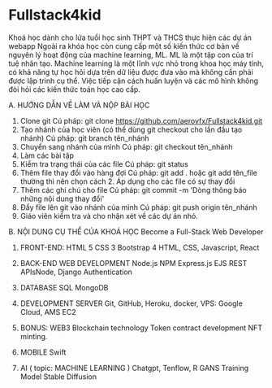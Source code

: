 # Fullstack4kid
Khoá học dành cho lứa tuổi học sinh THPT và THCS thực hiện các dự án webapp 
Ngoài ra khóa học còn cung cấp một số kiến thức cơ bản về nguyên lý hoạt động của machine learning, ML. ML là một tập con của trí tuệ nhân tạo. 
Machine learning là một lĩnh vực nhỏ trong khoa học máy tính, có khả năng tự học hỏi dựa trên dữ liệu được đưa vào mà không cần phải được lập trình cụ thể. Việc tiếp cận cách huấn luyện và các mô hình không đòi hỏi các kiến thức toán học cao cấp.

A. HƯỚNG DẪN VỀ LÀM VÀ NỘP BÀI HỌC
1. Clone git
Cú pháp: git clone https://github.com/aerovfx/Fullstack4kid.git
2. Tạo nhánh của học viên (có thể dùng git checkout cho lần đầu tạo nhánh)
Cú pháp: git branch tên_nhánh
3. Chuyển sang nhánh của mình
Cú pháp: git checkout tên_nhánh
4. Làm các bài tập
5. Kiểm tra trạng thái của các file
Cú pháp: git status
6. Thêm file thay đổi vào hàng đợi
Cú pháp: git add . hoặc git add tên_file thường thì nên chọn cách 2. Áp dụng cho các file có sự thay đổi
7. Thêm các ghi chú cho file
Cú pháp: git commit -m 'Dòng thông báo những nội dung thay đổi'
8. Đẩy file lên git vào nhánh của mình
Cú pháp: git push origin tên_nhánh
9. Giáo viên kiểm tra và cho nhận xét về các dự án nhỏ.


B. NỘI DUNG CỤ THỂ CỦA KHOÁ HỌC
Become a Full-Stack Web Developer
1. FRONT-END: 
HTML 5
CSS 3
Bootstrap 4
HTML, CSS, Javascript, React


2. BACK-END WEB DEVELOPMENT
Node.js
NPM
Express.js
EJS
REST
APIsNode, Django
Authentication

3. DATABASE
SQL
MongoDB


4. DEVELOPMENT SERVER
Git, GitHub, Heroku, docker, VPS: Google Cloud, AMS EC2

5. BONUS: WEB3
Blockchain technology
Token contract development
NFT minting.

6. MOBILE
Swift

7. AI ( topic: MACHINE  LEARNING )
Chatgpt, Tenflow, R
GANS
Training Model
Stable Diffusion


